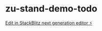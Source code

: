 # zu-stand-demo-todo

[Edit in StackBlitz next generation editor ⚡️](https://stackblitz.com/~/github.com/yo-nagase/zu-stand-demo-todo)